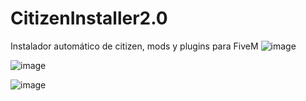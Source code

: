# CitizenInstaller2.0
Instalador automático de citizen, mods y plugins para FiveM
![image](https://github.com/user-attachments/assets/f0cef820-b218-4505-9cc5-94765d969c13)

![image](https://github.com/user-attachments/assets/0fdf996d-1785-4b72-9fc0-9722f09460d9)

![image](https://github.com/user-attachments/assets/39cc0a14-e95e-416a-84fc-cf079c699ec2)
